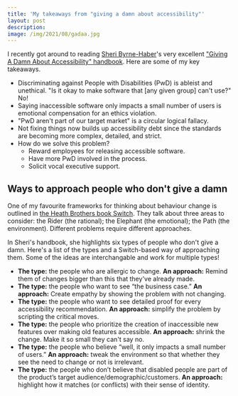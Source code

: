 ```yaml
---
title: 'My takeaways from "giving a damn about accessibility"'
layout: post
description:
image: /img/2021/08/gadaa.jpg
---
```


I recently got around to reading [Sheri Byrne-Haber](https://sheribyrnehaber.medium.com/)'s very excellent ["Giving A Damn About Accessibility" handbook](https://uxdesign.cc/giving-a-damn-about-accessibility-6caf90be5a40). Here are some of my key takeaways.

- Discriminating against People with Disabilities (PwD) is ableist and unethical. "Is it okay to make software that [any given group] can't use?" No!
- Saying inaccessible software only impacts a small number of users is emotional compensation for an ethics violation.
- "PwD aren't part of our target market" is a circular logical fallacy.
- Not fixing things now builds up accessibility debt since the standards are becoming more complex, detailed, and strict.
- How do we solve this problem?
  - Reward employees for releasing accessible software.
  - Have more PwD involved in the process.
  - Solicit vocal executive support.

## Ways to approach people who don't give a damn

One of my favourite frameworks for thinking about behaviour change is outlined in [the Heath Brothers book Switch](https://heathbrothers.com/books/switch/). They talk about three areas to consider: the Rider (the rational); the Elephant (the emotional); the Path (the environment). Different problems require different approaches.

In Sheri's handbook, she highlights six types of people who don't give a damn. Here's a list of the types and a Switch-based way of approaching them. Some of the ideas are interchangable and work for multiple types!

- **The type:** the people who are allergic to change. **An approach:** Remind them of changes bigger than this that they've already made.
- **The type:** the people who want to see “the business case.” **An approach:** Create empathy by showing the problem with not changing.
- **The type:** the people who want to see detailed proof for every accessibility recommendation. **An approach:** simplify the problem by scripting the critical moves.
- **The type:** the people who prioritize the creation of inaccessible new features over making old features accessible. **An approach:** shrink the change. Make it so small they can't say no.
- **The type:** the people who believe “well, it only impacts a small number of users.” **An approach:** tweak the environment so that whether they see the need to change or not is irrelevant.
- **The type:** the people who don’t believe that disabled people are part of the product’s target audience/demographic/customers. **An approach:** highlight how it matches (or conflicts) with their sense of identity.
